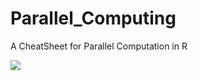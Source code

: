 # Parallel_Computing
A CheatSheet for Parallel Computation in R 

![](parallel_computing.jpeg?raw=true)

